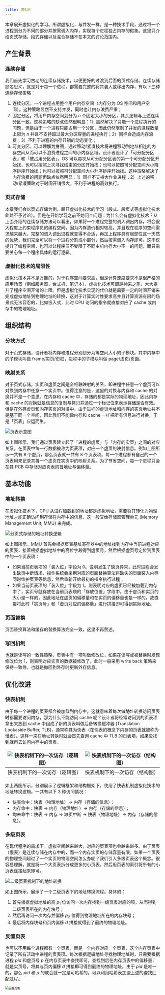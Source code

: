 ```yaml
---
title: 虚拟化
---
```


本章展开虚拟化的学习。所谓虚拟化，与并发一样，是一种技术手段，通过将一个进程划分为不同的部分并按需调入内存，实现每个进程独占内存的假象。这里只介绍页式存储，段式存储以及混合存储不在本文的讨论范围内。

## 产生背景

### 连续存储

我们首先学习古老的连续存储技术，以便更好的过渡到后面的页式存储。连续存储顾名思义，就是对于每一个进程，都需要完整的将其装入或移出内存，有以下三种连续存储策略：

1. 连续分区。一个进程占用整个用户内存空间（内存分为 OS 空间和用户空间）。这种策略显然不支持并发，同时也让内存浪费严重；
2. 固定分区。将用户内存空间划分为 $n$ 个固定大小的分区，其余逻辑与上述连续分区一致。这种策略的缺点依然很明显：1）虽然解决了只能一个进程执行的问题，但是由于一个进程只能占用一个分区，因此仍然限制了并发的进程数量上限为 $n$ 并且不支持超过最大分区容量的进程执行；2）同样会造成内存浪费；3）不利于进程的内存开销的动态变化；
3. 可变分区。可以理解为拼图，通过移动/紧凑技术将进程移动到地址相连的内存空间从而可以不浪费进程之间的小内存区域。设计者设计了「可分配分区表」和「被占用分区表」。OS 可以每次从可分配分区表的第一个可分配分区开始找，也可以按照上次寻找结束的分区开始找；也可以按照可分配空间大小降序排序开始找；也可以按照可分配空间大小升序排序开始找。这种策略解决了内存浪费的问题但缺点依然明显：1）同样不支持大作业进程；2）上述的移动/紧凑策略对于时间开销很大，不利于进程的高效执行。

### 页式存储

本章我们会以页式存储为例，展开虚拟化技术的学习（段式、段页式等虚拟化技术此处不予讨论）。但是在开始学习之前不妨问个问题：为什么会有虚拟化技术？从上面介绍的连续存储方法可以看出，如果将一个进程完整的调入调出内存，将会很大程度上约束程序员的编程空间，因为内存造价相对较高，并且现在程序的空间需求越来越大，完整的调入调出进程就变得不合适，再加上程序具有局部性这一天然的优势，我们完全可以将一个进程分割成小部分，然后按需调入内存即可。这不仅提升了编程空间，也可以让程序员不受限于不同主机内存大小不一的问题，而只需要关心每一个程序具体的运行逻辑。

### 虚拟化技术的局限性

虚拟化技术并不是万能的。对于程序空间要求高，但是计算速度要求不是很严格的应用场景（例如服务器、台式机、笔记本），虚拟化技术可谓是神来之笔，大大提升了程序空间开销的上限。但是虚拟化技术实现的代价就是需要一定的时间开销来完成虚拟地址到物理地址的转换，这对于计算实时性要求高并且计算资源有限的场景式无法容忍的，比如嵌入式，此时 CPU 访问的指令就直接对应了 cache 或内存中的物理地址。

## 组织结构

### 分块方式

对于页式存储，设计者将内存和进程分别划分为等空间大小的子模块。其中内存中的子模块叫做 frame/实页/页框，进程中的子模块叫做 page/虚页/页面。

### 映射关系

对于页式存储，实页和虚页之间是全相联映射的关系，即进程中任意一个虚页可以对换到内存中任意一个实页中。值得注意的是，这里的对换与内存和 cache 的对换并不是一个意思。在内存和 cache 中，存储的都是实际的物理地址，因此内存和 cache 的对换就是信息的复制与拷贝并通过一个标记位来表示存储是否有效。但是在外存虚页和内存实页的对换中，由于进程的虚页地址和内存的实页地址并不是基于同一个空间，因此我们不能像内存和 cache 一样把所有信息进行对换，于是「页表」应运而生。

![页表示意图](https://cdn.dwj601.cn/images/202411121121875.png)

如上图所示，我们通过页表建立起了「进程的虚页」与「内存的实页」之间的对应关系。在页表中每一行数据被称为页表项，对应一个虚页的映射信息。例如上图所示一共有 8 个虚页，那么页表就一共有 8 个页表项。每一个进程都有自己的一个页表用来记录其每一个虚页在实页中的映射关系。为了节省空间，每一个进程只会在其 PCB 中存储对应页表的首地址与偏移量。

## 基本功能

### 地址转换

在虚拟化技术下，CPU 从进程加载到的地址都是虚拟地址，需要将其转化为物理地址才能正确访问到存储在内存中的信息，这一般交给存储器管理单元 (Memory Management Unit, MMU) 来完成。

![分页式存储的地址转换逻辑](https://cdn.dwj601.cn/images/202411121136128.png)

如上图所示。MMU 首先会根据页表基址寄存器中的地址找到内存中当前进程对应的页表，接着根据虚拟地址中的高位字段得到虚页号，然后根据虚页号定位到页表中的一个页表项：

- 如果当前页表项的「装入位」字段为 $0$。说明发生了缺页异常，此时进程会发出缺页中断请求，操作系统会采用对应的页面替换算法将缺失的页面装入内存同时维护页表等信息，然后重新开始最初的指令执行过程；
- 如果当前页表项的「装入位」字段为 $1$。则表明对应的虚页已经被加载到内存中了，实页号就存放在当前页表项的「存放位置」字段中。由于虚页和实页的大小是一样的，因此地址在虚页的偏移量和在实页的偏移量也是一样的，故直接将此时「实页号」和「虚页对应的偏移量」进行拼接即可得到实际地址。

### 页面替换

页面替换算法和缓存的替换算法完全一致，这里不再赘述。

### 写回机制

也就是读写的一致性策略，页表中有一项叫做修改位，如果在读写或被替换时发现修改位为 $1$，则表明对应实页的数据被修改了，此时一般采用 write back 策略来保持一致性，也就是撤回到外存时更新外存信息。

## 优化改进

### 快表机制

由于每一个进程的页表都会被加载到内存中，这就意味着每次做地址转换访问页表时都需要访问内存，那为什么不能访问 cache 呢？设计者将经常访问到的页表项拿出来放到 cache 中组成了新的页表叫做后备转换缓冲器 (Translation Lookaside Buffer, TLB)，通常称其为快表（在快表的概念下内存的页表就被称为慢表）。这样一来在地址转换时就会首先查询 cache 中 TLB 的页表项，如果没找到就再去访问内存中的页表。

| ![快表机制下的一次访存（逻辑图）](https://cdn.dwj601.cn/images/202501140014711.png) | ![快表机制下的一次访存（结构图）](https://cdn.dwj601.cn/images/202501140014516.png) |
| :----------------------------: | :----------------------------: |
| 快表机制下的一次访存（逻辑图） | 快表机制下的一次访存（结构图） |

如上两图所示，分别展示了逻辑框架和结构框架下，使用了快表机制虚拟化技术的地址转换逻辑。一共有以下 3 种访问情况：

- 快表命中：快表（物理地址）$\to$ 内存（存储的信息）；
- 内存命中：快表 $\to$ 内存（物理地址）$\to$ 内存（存储的信息）；
- 均未命中：快表 $\to$ 内存 $\to$ 缺页中断 $\to$ 快表（物理地址）$\to$ 内存（存储的信息）。

### 多级页表

在现代程序的需求下，虚拟空间越来越大，对应的页表项也会越来越多。由于页表（慢表）是连续存储在内存中的，而一个内存实页的存储容量有限，如果一个页表的物理空间超过了一个实页的物理空间怎么办呢？我们引入多级页表这个概念。很容易理解，就是将一个大页表拆分成更多的小页表，然后用页表的索引将所有的小页表连接起来即可。

![二级页表机制下的地址转换](https://cdn.dwj601.cn/images/202501140922243.png)

如上图所示，展示了一个二级页表下的地址转换流程。具体的：

1. 首先根据虚拟地址的高 $p_1$ 位访问一次内存找到一级页表对应的项，从而得到二级页表所在的内存块号；
2. 然后再访问一次内存并偏移 $p_2$ 位得到物理地址所在的内存块号；
3. 最后将内存块号和页内偏移 $d$ 拼接就得到了最终的物理地址。

### 反置页表

也可以不用每个进程都有一个页表，而是一个内存对应一个页表，这个内存页表中记录了所有活动中进程的页表项。每次根据逻辑地址寻找物理地址时，只需要根据进程 $pid$ 和虚页号 $p$ 在内存页表中查找即可，查找到后在内存页表中的偏移量 $i$ 就是实页号，将其与页内偏移 $d$ 拼接即可得到最终的物理地址。由于 $pid$ 是唯一的，那么 $pid$ 和 $p$ 的联合就一定是可哈希的，可以利用哈希表加速上述的查找匹配过程。

<img src="https://cdn.dwj601.cn/images/202501140928602.png" alt="反置页表" style="zoom:67%;" />
